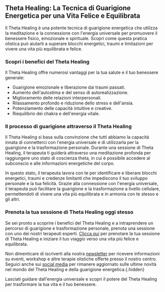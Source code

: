 ## Theta Healing: La Tecnica di Guarigione Energetica per una Vita Felice e Equilibrata

Il Theta Healing è una potente tecnica di guarigione energetica che utilizza la meditazione e la connessione con l'energia universale per promuovere il benessere fisico, emozionale e spirituale. Scopri come questa pratica olistica può aiutarti a superare blocchi energetici, traumi e limitazioni per vivere una vita più equilibrata e felice.

### Scopri i benefici del Theta Healing

Il Theta Healing offre numerosi vantaggi per la tua salute e il tuo benessere generale:

- Guarigione emozionale e liberazione dai traumi passati.
- Aumento dell'autostima e del senso di autorealizzazione.
- Miglioramento delle relazioni interpersonali.
- Rilassamento profondo e riduzione dello stress e dell'ansia.
- Potenziamento delle capacità intuitive e creative.
- Riequilibrio dei chakra e dell'energia vitale.

### Il processo di guarigione attraverso il Theta Healing

Il Theta Healing si basa sulla convinzione che tutti abbiamo la capacità innata di connetterci con l'energia universale e di utilizzarla per la guarigione e la trasformazione personale. Durante una sessione di Theta Healing, il terapeuta ti guiderà attraverso una meditazione profonda per raggiungere uno stato di coscienza theta, in cui è possibile accedere al subconscio e alle informazioni energetiche del corpo.

In questo stato, il terapeuta lavora con te per identificare e liberare blocchi energetici, traumi e credenze limitanti che impediscono il tuo sviluppo personale e la tua felicità. Grazie alla connessione con l'energia universale, il terapeuta può facilitare la guarigione e la trasformazione a livello cellulare, permettendoti di vivere una vita più equilibrata e in armonia con te stesso e gli altri.

### Prenota la tua sessione di Theta Healing oggi stesso

Se sei pronto a scoprire i benefici del Theta Healing e a intraprendere un percorso di guarigione e trasformazione personale, prenota una sessione con uno dei nostri terapeuti esperti. [Clicca qui](link-prenotazione) per prenotare la tua sessione di Theta Healing e iniziare il tuo viaggio verso una vita più felice e equilibrata.

Non dimenticare di iscriverti alla nostra [newsletter](link-iscrizione) per ricevere informazioni su eventi, workshop e altre terapie olistiche offerte presso il nostro centro. Seguici anche sui [social media](link-social) per rimanere aggiornato sulle ultime novità nel mondo del Theta Healing e della guarigione energetica.{.hidden}

Lasciati guidare dall'energia universale e scopri il potere del Theta Healing per trasformare la tua vita e il tuo benessere.
